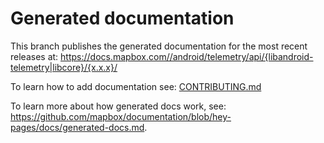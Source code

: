 # Generated documentation

This branch publishes the generated documentation for the most recent releases at: https://docs.mapbox.com//android/telemetry/api/{libandroid-telemetry|libcore}/{x.x.x}/

To learn how to add documentation see: [CONTRIBUTING.md](https://github.com/mapbox/mapbox-events-android/blob/main/CONTRIBUTING.md)

To learn more about how generated docs work, see: https://github.com/mapbox/documentation/blob/hey-pages/docs/generated-docs.md.
